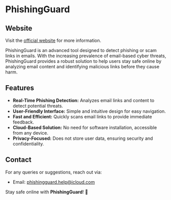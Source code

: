 # PhishingGuard

## Website

Visit the [official website](https://soft-speculoos-81d235.netlify.app/) for more information.

PhishingGuard is an advanced tool designed to detect phishing or scam links in emails. With the increasing prevalence of email-based cyber threats, PhishingGuard provides a robust solution to help users stay safe online by analyzing email content and identifying malicious links before they cause harm.

## Features
- **Real-Time Phishing Detection:** Analyzes email links and content to detect potential threats.
- **User-Friendly Interface:** Simple and intuitive design for easy navigation.
- **Fast and Efficient:** Quickly scans email links to provide immediate feedback.
- **Cloud-Based Solution:** No need for software installation, accessible from any device.
- **Privacy-Focused:** Does not store user data, ensuring security and confidentiality.


## Contact
For any queries or suggestions, reach out via:
- Email: phishingguard.help@icloud.com

  

Stay safe online with **PhishingGuard**! 🚀

